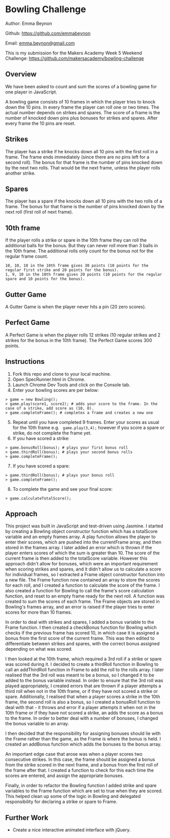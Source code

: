 Bowling Challenge
=================

Author: Emma Beynon

Github: https://github.com/emmabeynon

Email: emma.beynon@gmail.com


This is my submission for the Makers Academy Week 5 Weekend Challenge: https://github.com/makersacademy/bowling-challenge


Overview
---------
We have been asked to count and sum the scores of a bowling game for one player in JavaScript.

A bowling game consists of 10 frames in which the player tries to knock down the 10 pins. In every frame the player can roll one or two times. The actual number depends on strikes and spares. The score of a frame is the number of knocked down pins plus bonuses for strikes and spares. After every frame the 10 pins are reset.

## Strikes

The player has a strike if he knocks down all 10 pins with the first roll in a frame. The frame ends immediately (since there are no pins left for a second roll). The bonus for that frame is the number of pins knocked down by the next two rolls. That would be the next frame, unless the player rolls another strike.

## Spares

The player has a spare if the knocks down all 10 pins with the two rolls of a frame. The bonus for that frame is the number of pins knocked down by the next roll (first roll of next frame).

## 10th frame

If the player rolls a strike or spare in the 10th frame they can roll the additional balls for the bonus. But they can never roll more than 3 balls in the 10th frame. The additional rolls only count for the bonus not for the regular frame count.

    10, 10, 10 in the 10th frame gives 30 points (10 points for the regular first strike and 20 points for the bonus).
    1, 9, 10 in the 10th frame gives 20 points (10 points for the regular spare and 10 points for the bonus).

## Gutter Game

A Gutter Game is when the player never hits a pin (20 zero scores).

## Perfect Game

A Perfect Game is when the player rolls 12 strikes (10 regular strikes and 2 strikes for the bonus in the 10th frame). The Perfect Game scores 300 points.

Instructions
------------
1. Fork this repo and clone to your local machine.
2. Open SpecRunner.html in Chrome.
3. Launch Chrome Dev Tools and click on the Console tab.
4. Enter your bowling scores are per below:
```
> game = new Bowling();
> game.play(score1, score2); # adds your score to the frame. In the case of a strike, add score as (10, 0).
> game.completeFrame(); # completes a frame and creates a new one
```
5. Repeat until you have completed 9 frames.  Enter your scores as usual for the 10th frame e.g. ``` game.play(3,4);``` however if you score a spare or strike, do not complete the frame yet.  
6. If you have scored a strike:
```
> game.bonusRoll(bonus); # plays your first bonus roll
> game.thirdRoll(bonus); # plays your second bonus rolls
> game.completeFrame();
```
7. If you have scored a spare:
```
> game.thirdRoll(bonus); # plays your bonus roll
> game.completeFrame();
```
8. To complete the game and see your final score:
```
> game.calculateTotalScore();
```

Approach
---------
This project was built in JavaScript and test-driven using Jasmine.  I started by creating a Bowling object constructor function which has a totalScore variable and an empty frames array.  A play function allows the player to enter their scores, which are pushed into the currentFrame array, and then stored in the frames array.  I later added an error which is thrown if the player enters scores of which the sum is greater than 10. The score of the current frame is then added to the totalScore variable.  However this approach didn't allow for bonuses, which were an important requirement when scoring strikes and spares, and it didn't allow us to calculate a score for individual frames, so I extracted a Frame object constructor function into a new file.  The Frame function now contained an array to store the scores for each roll, and I created a function to calculate the score of the frame.  I also created a function for Bowling to call the frame's score calculation function, and reset to an empty frame ready for the next roll.  A function was created to sum the scores of each frame. The Frame objects are stored in Bowling's frames array, and an error is raised if the player tries to enter scores for more than 10 frames.  

In order to deal with strikes and spares, I added a bonus variable to the Frame function.  I then created a checkBonus function for Bowling which checks if the previous frame has scored 10, in which case it is assigned a bonus from the first score of the current frame.  This was then edited to differentiate between strikes and spares, with the correct bonus assigned depending on what was scored.

I then looked at the 10th frame, which required a 3rd roll if a strike or spare was scored during it.  I decided to create a thirdRoll function in Bowling to call an addThirdRoll function in Frame to add the roll to the rolls array.  I later realised that the 3rd roll was meant to be a bonus, so I changed it to be added to the bonus variable instead.  In order to ensure that the 3rd roll was played appropriately, I created errors that are thrown if a player attempts a third roll when not in the 10th frame, or if they have not scored a strike or spare.  Additionally, I realised that when a player scores a strike in the 10th frame, the second roll is also a bonus, so I created a bonusRoll function to deal with that - it throws and error if a player attempts it when not in the 10th frame or if they have not scored a strike, an adds the score as a bonus to the frame.  In order to better deal with a number of bonuses, I changed the bonus variable to an array.

I then decided that the responsibility for assigning bonuses should lie with the Frame rather than the game, as the Frame is where the bonus is held.  I created an addBonus function which adds the bonuses to the bonus array.  

An important edge case that arose was when a player scores two consecutive strikes.  In this case, the frame should be assigned a bonus from the strike scored in the next frame, and a bonus from the first roll of the frame after that.  I created a function to check for this each time the scores are entered, and assign the appropriate bonuses.  

Finally, in order to refactor the Bowling function I added strike and spare variables to the Frame function which are set to true when they are scored.  This helped clean up some of the logic in Bowling and delegated responsibility for declaring a strike or spare to Frame.

Further Work
-------------
* Create a nice interactive animated interface with jQuery.
